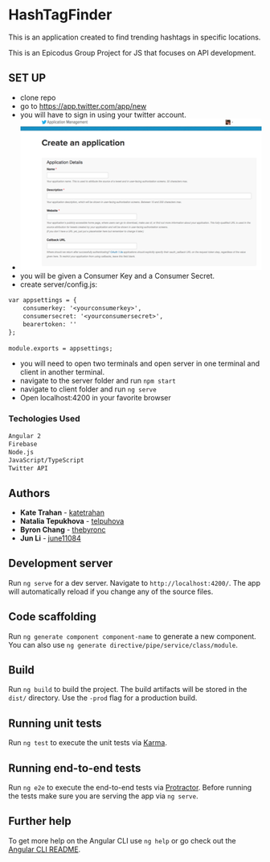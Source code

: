 # HashTagFinder

This is an application created to find trending hashtags in specific locations.

This is an Epicodus Group Project for JS that focuses on API development.

## SET UP

* clone repo
* go to https://app.twitter.com/app/new
* you will have to sign in using your twitter account.
* ![twitterapp](./images/twitterapp.png)
* you will be given a Consumer Key and a Consumer Secret.
* create server/config.js:

```
var appsettings = {
    consumerkey: '<yourconsumerkey>',
    consumersecret: '<yourconsumersecret>',
    bearertoken: ''
};

module.exports = appsettings;
```
* you will need to open two terminals and open server in one terminal and client in another terminal.
* navigate to the server folder and run `npm start`
* navigate to client folder and run `ng serve`
* Open localhost:4200 in your favorite browser

### Techologies Used

```
Angular 2
Firebase
Node.js
JavaScript/TypeScript
Twitter API
```

## Authors
* **Kate Trahan** - [katetrahan](https://github.com/katetrahan)
* **Natalia Tepukhova** - [telpuhova](https://github.com/telpuhova)
* **Byron Chang** - [thebyronc](https://github.com/thebyronc)
* **Jun Li** - [june11084](https://github.com/june11084)

## Development server

Run `ng serve` for a dev server. Navigate to `http://localhost:4200/`. The app will automatically reload if you change any of the source files.

## Code scaffolding

Run `ng generate component component-name` to generate a new component. You can also use `ng generate directive/pipe/service/class/module`.

## Build

Run `ng build` to build the project. The build artifacts will be stored in the `dist/` directory. Use the `-prod` flag for a production build.

## Running unit tests

Run `ng test` to execute the unit tests via [Karma](https://karma-runner.github.io).

## Running end-to-end tests

Run `ng e2e` to execute the end-to-end tests via [Protractor](http://www.protractortest.org/).
Before running the tests make sure you are serving the app via `ng serve`.

## Further help

To get more help on the Angular CLI use `ng help` or go check out the [Angular CLI README](https://github.com/angular/angular-cli/blob/master/README.md).
